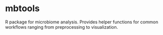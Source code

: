 # mbtools
R package for microbiome analysis. Provides helper functions for common workflows ranging from preprocessing to visualization.
